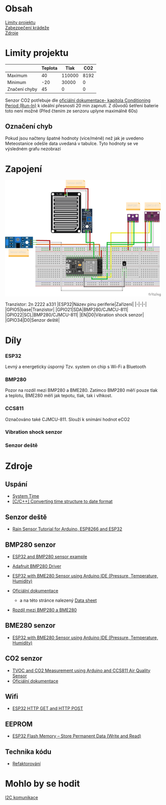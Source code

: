 # Obsah
[Limity projektu](#Limity-projektu)<br>
[Zabezpečení krádeže](#Zabezpečení-krádeže)<br>
[Zdroje](#Zdroje)<br>
# Limity projektu
||Teplota|Tlak|CO2|
|--|-----|---|--|
|Maximum|40|110000|8192|
|Minimum|-20|30000|0|
|Značení chyby|45|0|0|

Senzor CO2 potřebuje dle [oficiální dokumentace- kapitola Conditioning Period (Run-In)](https://cdn.sparkfun.com/assets/learn_tutorials/1/4/3/CCS811_Datasheet-DS000459.pdf) k ideální přesnosti 20 min zapnutí. Z důvodů šetření baterie toto není možné (Před čtením ze senzoru uplyne maximálně 60s)

## Označení chyb
Pokud jsou načteny špatné hodnoty (více/méně) než jak je uvedeno Meteostanice odešle data uvedaná v tabulce. Tyto hodnoty se ve výsledném grafu nezobrazí

# Zapojení

![Zapojení](Meteostanice_bb.png)

Tranzistor: 2n 2222 a331
|ESP32|Název pinu periferie|Zařízení|
|-|-|-|
|GPIO5|base|Tranzistor|
|GPIO21|SDA|BMP280/CJMCU-811|
|GPIO22|SCL|BMP280/CJMCU-811|
|EN|D0|Vibration shock senzor|
|GPIO34|D0|Senzor deště|

# Díly
### ESP32
Levný a energeticky úsporný Tzv. system on chip s Wi-Fi a Bluetooth
### BMP280
Pozor na rozdíl mezi BMP280 a BME280. Zatímco BMP280 měří pouze tlak a teplotu, BME280 měří jak tepotu, tlak, tak i vlhkost.

### CCS811
Označováno také CJMCU-811.
Slouží k snímání hodnot eCO2
### Vibration shock senzor
### Senzor deště

# Zdroje
## Uspání
- [System Time](https://docs.espressif.com/projects/esp-idf/en/latest/esp32/api-reference/system/system_time.html)
- [[C/C++] Converting time structure to date format](https://ubuntuforums.org/archive/index.php/t-1114250.html)

## Senzor deště
- [Rain Sensor Tutorial for Arduino, ESP8266 and ESP32](https://diyi0t.com/rain-sensor-tutorial-for-arduino-and-esp8266/)

## BMP280 senzor
- [ESP32 and BMP280 sensor example](http://www.esp32learning.com/code/esp32-and-bmp280-sensor-example.php)
- [Adafruit BMP280 Driver](https://github.com/adafruit/Adafruit_BMP280_Library)
- [ESP32 with BME280 Sensor using Arduino IDE (Pressure, Temperature, Humidity)](https://randomnerdtutorials.com/esp32-bme280-arduino-ide-pressure-temperature-humidity/)
- [Oficiální dokumentace](https://www.bosch-sensortec.com/products/environmental-sensors/pressure-sensors/pressure-sensors-bmp280-1.html) 
  - a na této stránce nalezený [Data sheet](https://www.bosch-sensortec.com/media/boschsensortec/downloads/datasheets/bst-bmp280-ds001.pdf)

- [Rozdíl mezi BMP280 a BME280](https://randomnerdtutorials.com/dht11-vs-dht22-vs-lm35-vs-ds18b20-vs-bme280-vs-bmp180/)

## BME280 senzor
- [ESP32 with BME280 Sensor using Arduino IDE (Pressure, Temperature, Humidity)](https://randomnerdtutorials.com/esp32-bme280-arduino-ide-pressure-temperature-humidity/)

## CO2 senzor
- [TVOC and CO2 Measurement using Arduino and CCS811 Air Quality Sensor](https://circuitdigest.com/microcontroller-projects/tvoc-co2-measurement-using-aduino-and-ccs811-air-quality-sensor)
- [Oficiální dokumentace](https://cdn.sparkfun.com/assets/learn_tutorials/1/4/3/CCS811_Datasheet-DS000459.pdf)


## Wifi
- [ESP32 HTTP GET and HTTP POST](https://randomnerdtutorials.com/esp32-http-get-post-arduino/#http-post)

## EEPROM
- [ESP32 Flash Memory – Store Permanent Data (Write and Read)](https://randomnerdtutorials.com/esp32-flash-memory/)

## Technika kódu
- [Refaktorování](https://cs.wikipedia.org/wiki/Refaktorov%C3%A1n%C3%AD)

# Mohlo by se hodit
[I2C komunikace](https://randomnerdtutorials.com/esp32-i2c-communication-arduino-ide/)
